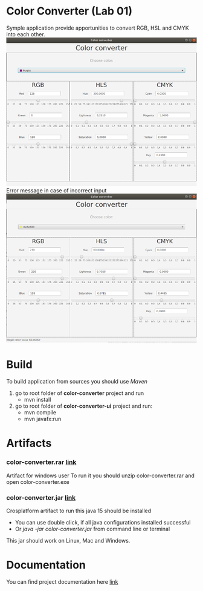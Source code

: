 # Color Converter (Lab 01)
Symple application provide apportunities to convert RGB, HSL and CMYK into each other.
![](https://github.com/ViktorHi/kg-lab01/blob/master/doc/images/main.png)
Error message in case of incorrect input 
![](https://github.com/ViktorHi/kg-lab01/blob/master/doc/images/error_message.png)

# Build 
To build application from sources you should use *Maven* 
1. go to root folder of **color-converter** project and run 
    * mvn install 
2. go to root folder of **color-converter-ui** project and run: 
    * mvn compile
    * mvn javafx:run

# Artifacts
### color-converter.rar [link](https://github.com/ViktorHi/kg-lab01/tree/master/artifacts/win)
Artifact for windows user
To run it you should unzip color-converter.rar and open color-converter.exe

### color-converter.jar [link](https://github.com/ViktorHi/kg-lab01/tree/master/artifacts/crosplatform)
Crosplatform artifact to run this java 15 should be installed
* You can use double click, if all java configurations installed successful 
* Or *java -jar color-converter.jar* from command line or terminal 

This jar should work on Linux, Mac and Windows.

# Documentation 
You can find project documentation here [link](https://github.com/ViktorHi/kg-lab01/tree/master/doc)


